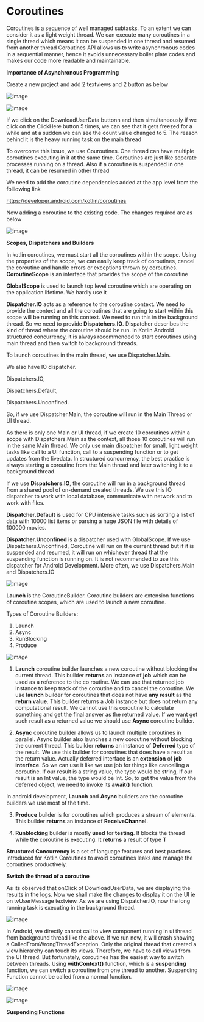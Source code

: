 # Coroutines
Coroutines is a sequence of well managed subtasks.
To an extent we can consider it as a light weight thread.
We can execute many coroutines in a single thread which means it can be suspended in one thread and resumed from another thread
Coroutines API allows us to write asynchronous codes in a sequential manner, hence it avoids unnecessary boiler plate codes and makes our code more readable and maintainable.

**Importance of Asynchronous Programming**

Create a new project and add 2 textviews and 2 button as below

![image](https://github.com/user-attachments/assets/0323051d-8377-4d47-8947-fca70ac263c6)

![image](https://github.com/user-attachments/assets/798d60d1-dd38-4627-b1d5-c8189189d6d8)

If we click on the DownloadUserData buttonn and then simultaneously if we click on the ClickHere button 5 times, we can see that it gets freezed for a while and at a sudden we can see the 
count value changed to 5. The reason behind it is the heavy running task on the main thread

To overcome this issue, we use Couroutines. 
One thread can have multiple coroutines executing in it at the same time. Coroutines are just like separate processes running on a thread. 
Also if a coroutine is suspended in one thread, it can be resumed in other thread

We need to add the coroutine dependencies added at the app level from the folllowing link

https://developer.android.com/kotlin/coroutines

Now adding a coroutine to the existing code. The changes required are as below

![image](https://github.com/user-attachments/assets/c00cd8bd-ed8c-4ebf-9d4c-25eba895359f)

**Scopes, Dispatchers and Builders**

In kotlin coroutines, we must start all the coroutines within the scope. Using the properties of the scope, we can easily keep track of coroutines, cancel the coroutine and handle errors or exceptions thrown by coroutines. 
**CoroutineScope** is an interface that provides the scope of the coroutine

**GlobalScope** is used to launch top level coroutine which are operating on the application lifetime. We hardly use it

**Dispatcher.IO** acts as a reference to the coroutine context. 
We need to provide the context and all the coroutines that are going to start within this scope will be running on this context. We need to run this in the background thread. So we need to provide **Dispatchers.IO**. 
Dispatcher describes the kind of thread where the coroutine should be run. In Kotlin Android structured concurrency, it is always recommended to start coroutines using main thread and then switch to background threads.  

To launch coroutines in the main thread, we use Dispatcher.Main.

We also have IO dispatcher.

Dispatchers.IO,

Dispatchers.Default,

Dispatchers.Unconfined.

So, if we use Dispatcher.Main, the coroutine will run in the Main Thread or UI thread.

As there is only one Main or UI thread, if we create 10 coroutines within a scope with Dispatchers.Main as the context, all those 10 coroutines will run in the same Main thread.
We only use main dispatcher for small, light weight tasks like call to a UI function, call to a suspending function or to get updates from the livedata. 
In structured concurrency, the best practice is always starting a coroutine from the Main thread and later switching it to a background thread.

If we use **Dispatchers.IO**, the coroutine will run in a background thread from a shared pool of on-demand created threads. We use this IO dispatcher to work with local database, communicate with network and to work with files.

**Dispatcher.Default** is used for CPU intensive tasks such as sorting a list of data with 10000 list items or parsing a huge JSON file with details of 100000 movies.

**Dispatcher.Unconfined** is a dispatcher used with GlobalScope. If we use Dispatchers.Unconfined, Coroutine will run on the current thread but if it is suspended and resumed, it will run on whichever thread that the suspending function is running on. It is not recommended to use this dispatcher for Android Development. More often, we use Dispatchers.Main and Dispatchers.IO

![image](https://github.com/user-attachments/assets/785accc5-11b8-4b8a-857d-211791ebe155)

**Launch** is the CoroutineBuilder. Coroutine builders are extension functions of coroutine scopes, which are used to launch a new coroutine. 

Types of Coroutine Builders:
1. Launch
2. Async
3. RunBlocking
4. Produce

![image](https://github.com/user-attachments/assets/24d9bb67-462d-47a2-9f31-c58e6b9a1fce)

1. **Launch** coroutine builder launches a new coroutine without blocking the current thread. This builder **returns** an instance of **job** which can be used as a reference to the co routine. We can use that returned job instance to keep track of the coroutine and to cancel the coroutine. We use **launch** builder for coroutines that does not have **any result** as the **return value**. This builder returns a Job instance but does not return any computational result. We cannot use this coroutine to calculate something and get the final answer as the returned value. If we want get such result as a returned value we should use **Async** coroutine builder.

2. **Async** coroutine builder allows us to launch multiple coroutines in parallel. Async builder also launches a new coroutine without blocking the current thread. This builder **returns** an instance of **Deferred<T>** type of the result. We use this builder for coroutines that does have a result as the return value. Actually deferred interface is an **extension** of **job interface**. So we can use it like we use job for things like cancelling a coroutine.
If our result is a string value, the type would be string, If our result is an Int value, the type would be Int. So, to get the value from the deferred object, we need to invoke its **await()** function.

In android development, **Launch** and **Async** builders are the coroutine builders we use most of the time.

3. **Produce** builder is for coroutines which produces a stream of elements. This builder **returns** an instance of **ReceiveChannel**. 

4. **Runblocking** builder is mostly **used** for **testing**. It blocks the thread while the coroutine is executing. It **returns** a result of type **T**

**Structured Concurrency** is a set of language features and best practices introduced for Kotlin Coroutines to avoid coroutines leaks and manage the coroutines productively.

**Switch the thread of a coroutine**

As its observed that onClick of DownloadUserData, we are displaying the results in the logs. Now we shall make the changes to display it on the UI ie on tvUserMessage textview. As we are using Dispatcher.IO, now the long running task is executing in the background thread.

![image](https://github.com/user-attachments/assets/772be579-b03d-45d8-a9d3-56f1ecd44c53)

In Android, we directly cannot call to view component running in ui thread from background thread like the above. If we run now, it will crash showing a CalledFromWrongThreadException. Only the original thread that created a view hierarchy can touch its views. Therefore, we have to call views from the UI thread. But fortunately, coroutines has the easiest way to switch
between threads. Using **withContext()** function, which is a **suspending** function, we can switch a coroutine from one thread to another. Suspending Function cannot be called from a normal function.

![image](https://github.com/user-attachments/assets/a49021e8-1e6b-4ed8-881c-55c362149a32)

![image](https://github.com/user-attachments/assets/95ee8961-84ed-4653-bd46-913842c67fe1)

**Suspending Functions**

